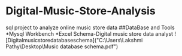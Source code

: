 # Digital-Music-Store-Analysis
sql project to analyze online music store data
##DataBase and Tools
*Mysql Workbench
*Excel
Schema-Digital music store data analyst
![Digitalmusicstoredatabaseschema]("C:\Users\Lakshmi Pathy\Desktop\Music database schema.pdf")
